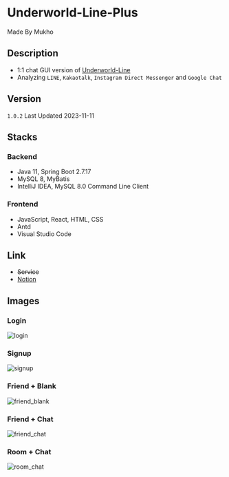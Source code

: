 # Underworld-Line-Plus

Made By Mukho

## Description

- 1:1 chat GUI version of [Underworld-Line](https://github.com/mukhoplus/Underworld-Line)
- Analyzing `LINE`, `Kakaotalk`, `Instagram Direct Messenger` and `Google Chat`

## Version

`1.0.2` Last Updated 2023-11-11

## Stacks

### Backend

- Java 11, Spring Boot 2.7.17
- MySQL 8, MyBatis
- IntelliJ IDEA, MySQL 8.0 Command Line Client

### Frontend

- JavaScript, React, HTML, CSS
- Antd
- Visual Studio Code

## Link

- ~~Service~~
- [Notion](https://boom-dead-1ee.notion.site/Underworld-LINE-Plus-f0486d63b4344258af8a3fa68ace88f6?pvs=4)

## Images

### Login

![login](https://file.notion.so/f/f/b9443472-4bdd-4519-ade5-40fe7ecaedb7/4388b208-7ddb-48e5-b6e7-1d965a02bea8/login.png?id=24d975bf-2339-4b71-b6dd-794f7ffb2bd5&table=block&spaceId=b9443472-4bdd-4519-ade5-40fe7ecaedb7&expirationTimestamp=1699711200000&signature=yxRDbpKvZyq9DGxW1E-XLhv3MVUM_VTYnmsXohluS6A&downloadName=login.png)

### Signup

![signup](https://file.notion.so/f/f/b9443472-4bdd-4519-ade5-40fe7ecaedb7/5b38ac2b-26e0-4c6f-90bd-a4a5a32413a8/signup.png?id=f4323b84-b63b-4c10-91a6-924b3d8ea720&table=block&spaceId=b9443472-4bdd-4519-ade5-40fe7ecaedb7&expirationTimestamp=1699711200000&signature=Z2ej_a9ebaayaErlAOmk0oKWk9596CMPqvyIqMXGcP4&downloadName=signup.png)

### Friend + Blank

![friend_blank](https://file.notion.so/f/f/b9443472-4bdd-4519-ade5-40fe7ecaedb7/ce37b93c-2880-4c5c-917a-79790f240d88/friend_blank.png?id=31e28dc6-464f-42a0-aa59-0e87e3c23118&table=block&spaceId=b9443472-4bdd-4519-ade5-40fe7ecaedb7&expirationTimestamp=1699711200000&signature=JAR7w0j1EGVfDHYhmBmL3VfcUoJVtseC-zbBuo5YubU&downloadName=friend_blank.png)

### Friend + Chat

![friend_chat](https://file.notion.so/f/f/b9443472-4bdd-4519-ade5-40fe7ecaedb7/22df9ba4-3d67-470c-9404-7fa012a125bc/friend_chat.png?id=deeca105-a52c-4d4b-92df-065a8929e9a6&table=block&spaceId=b9443472-4bdd-4519-ade5-40fe7ecaedb7&expirationTimestamp=1699711200000&signature=8UES2L6vRPE07BM655X18QL7sUTof8aP79R4aPvgpr0&downloadName=friend_chat.png)

### Room + Chat

![room_chat](https://file.notion.so/f/f/b9443472-4bdd-4519-ade5-40fe7ecaedb7/72d14c90-c578-410a-9b4b-eaa6f187d394/room_chat.png?id=b54c2191-64a4-43f1-a5eb-d7a680b27a7c&table=block&spaceId=b9443472-4bdd-4519-ade5-40fe7ecaedb7&expirationTimestamp=1699711200000&signature=80sAJOATyuMYVhEJN_qZyQ0uLU4mb_oJif2leYu05Uc&downloadName=room_chat.png)
